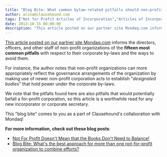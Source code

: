 ```yaml
---
title: "Blog Bite: What common bylaw-related pitfalls should non-profit organizations be aware of, and how can they be avoided?"
author: alina@clausehound.com
tags: ["Not for Profit Articles of Incorporation","Articles of Incorporation","Mondaq","Learn","USA"]
date: 2013-10-15 00:00:00
description: "This article posted on our partner site Mondaq.com informs the directors, officers, and other staff of non-profit organizations of the fifteen most common pitfalls with respect to their corporate by-laws and the ways to avoid them."
---
```


[This article posted on our partner site Mondaq.com](http://www.mondaq.com/unitedstates/x/269068/Charities+Non-Profits/The+15+Most+Common+Nonprofit+Bylaw+Pitfalls+How+To+Avoid+The+Traps) informs the directors, officers, and other staff of non-profit organizations of the **fifteen most common pitfalls** with respect to their corporate by-laws and the ways to avoid them. 

For instance, the author notes that non-profit organizations can more appropriately reflect the governance arrangements of the organization by making use of newer non-profit corporation acts to establish "*designated bodies*" that hold power under the corporate by-laws.

We note that the pitfalls found here are also pitfalls that would potentially befall a for-profit corporation, so this article is a worthwhile read for any new incorporator or corporate secretary.

This "blog bite" comes to you as a part of Clausehound's collaboration with Mondaq!



**For more information, check out these blog posts**:
- [Not For Profit Doesn't Mean that the Books Don't Need to Balance!](https://blog.clausehound.com/not-for-profit-doesnt-mean-that-the-books-dont-need-to-balance/)
- [Blog Bite: What's the best approach for more than one not-for-profit organization to combine efforts?](https://blog.clausehound.com/blog-bite-whats-the-best-approach-for-more-than-one-not-for-profit-organization-to-combine-efforts/)
